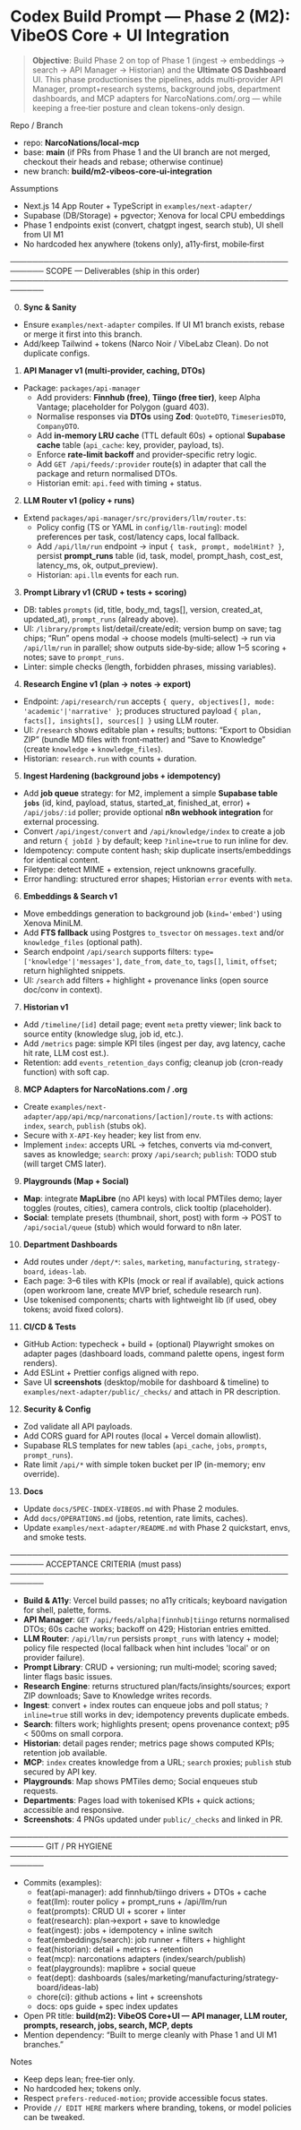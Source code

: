# Codex Build Prompt — Phase 2 (M2): VibeOS Core + UI Integration

> **Objective**: Build Phase 2 on top of Phase 1 (ingest → embeddings → search → API Manager → Historian) and the **Ultimate OS Dashboard** UI. This phase productionises the pipelines, adds multi‑provider API Manager, prompt+research systems, background jobs, department dashboards, and MCP adapters for NarcoNations.com/.org — while keeping a free‑tier posture and clean tokens-only design.

Repo / Branch
- repo: **NarcoNations/local-mcp**
- base: **main** (if PRs from Phase 1 and the UI branch are not merged, checkout their heads and rebase; otherwise continue)
- new branch: **build/m2-vibeos-core-ui-integration**

Assumptions
- Next.js 14 App Router + TypeScript in `examples/next-adapter/`
- Supabase (DB/Storage) + pgvector; Xenova for local CPU embeddings
- Phase 1 endpoints exist (convert, chatgpt ingest, search stub), UI shell from UI M1
- No hardcoded hex anywhere (tokens only), a11y‑first, mobile‑first

────────────────────────────────────────────────────────
SCOPE — Deliverables (ship in this order)
────────────────────────────────────────────────────────

0) **Sync & Sanity**
- Ensure `examples/next-adapter` compiles. If UI M1 branch exists, rebase or merge it first into this branch.
- Add/keep Tailwind + tokens (Narco Noir / VibeLabz Clean). Do not duplicate configs.

1) **API Manager v1 (multi‑provider, caching, DTOs)**
- Package: `packages/api-manager`
  - Add providers: **Finnhub (free)**, **Tiingo (free tier)**, keep Alpha Vantage; placeholder for Polygon (guard 403).
  - Normalise responses via **DTOs** using **Zod**: `QuoteDTO`, `TimeseriesDTO`, `CompanyDTO`.
  - Add **in-memory LRU cache** (TTL default 60s) + optional **Supabase cache** table (`api_cache`: key, provider, payload, ts).
  - Enforce **rate‑limit backoff** and provider‑specific retry logic.
  - Add `GET /api/feeds/:provider` route(s) in adapter that call the package and return normalised DTOs.
  - Historian emit: `api.feed` with timing + status.

2) **LLM Router v1 (policy + runs)**
- Extend `packages/api-manager/src/providers/llm/router.ts`:
  - Policy config (TS or YAML in `config/llm-routing`): model preferences per task, cost/latency caps, local fallback.
  - Add `/api/llm/run` endpoint → input `{ task, prompt, modelHint? }`, persist **prompt_runs** table (id, task, model, prompt_hash, cost_est, latency_ms, ok, output_preview).
  - Historian: `api.llm` events for each run.

3) **Prompt Library v1 (CRUD + tests + scoring)**
- DB: tables `prompts` (id, title, body_md, tags[], version, created_at, updated_at), `prompt_runs` (already above).
- UI: `/library/prompts` list/detail/create/edit; version bump on save; tag chips; “Run” opens modal → choose models (multi‑select) → run via `/api/llm/run` in parallel; show outputs side‑by‑side; allow 1–5 scoring + notes; save to `prompt_runs`.
- Linter: simple checks (length, forbidden phrases, missing variables).

4) **Research Engine v1 (plan → notes → export)**
- Endpoint: `/api/research/run` accepts `{ query, objectives[], mode: 'academic'|'narrative' }`; produces structured payload `{ plan, facts[], insights[], sources[] }` using LLM router.
- UI: `/research` shows editable plan + results; buttons: “Export to Obsidian ZIP” (bundle MD files with front‑matter) and “Save to Knowledge” (create `knowledge` + `knowledge_files`).
- Historian: `research.run` with counts + duration.

5) **Ingest Hardening (background jobs + idempotency)**
- Add **job queue** strategy: for M2, implement a simple **Supabase table `jobs`** (id, kind, payload, status, started_at, finished_at, error) + `/api/jobs/:id` poller; provide optional **n8n webhook integration** for external processing.
- Convert `/api/ingest/convert` and `/api/knowledge/index` to create a job and return `{ jobId }` by default; keep `?inline=true` to run inline for dev.
- Idempotency: compute content hash; skip duplicate inserts/embeddings for identical content.
- Filetype: detect MIME + extension, reject unknowns gracefully.
- Error handling: structured error shapes; Historian `error` events with `meta`.

6) **Embeddings & Search v1**
- Move embeddings generation to background job (`kind='embed'`) using Xenova MiniLM.
- Add **FTS fallback** using Postgres `to_tsvector` on `messages.text` and/or `knowledge_files` (optional path).
- Search endpoint `/api/search` supports filters: `type=['knowledge'|'messages']`, `date_from`, `date_to`, `tags[]`, `limit`, `offset`; return highlighted snippets.
- UI: `/search` add filters + highlight + provenance links (open source doc/conv in context).

7) **Historian v1**
- Add `/timeline/[id]` detail page; event `meta` pretty viewer; link back to source entity (knowledge slug, job id, etc.).
- Add `/metrics` page: simple KPI tiles (ingest per day, avg latency, cache hit rate, LLM cost est.).
- Retention: add `events_retention_days` config; cleanup job (cron-ready function) with soft cap.

8) **MCP Adapters for NarcoNations.com / .org**
- Create `examples/next-adapter/app/api/mcp/narconations/[action]/route.ts` with actions: `index`, `search`, `publish` (stubs ok).
- Secure with `X-API-Key` header; key list from env.
- Implement `index`: accepts URL → fetches, converts via md‑convert, saves as knowledge; `search`: proxy `/api/search`; `publish`: TODO stub (will target CMS later).

9) **Playgrounds (Map + Social)**
- **Map**: integrate **MapLibre** (no API keys) with local PMTiles demo; layer toggles (routes, cities), camera controls, click tooltip (placeholder).
- **Social**: template presets (thumbnail, short, post) with form → POST to `/api/social/queue` (stub) which would forward to n8n later.

10) **Department Dashboards**
- Add routes under `/dept/*`: `sales`, `marketing`, `manufacturing`, `strategy-board`, `ideas-lab`.
- Each page: 3–6 tiles with KPIs (mock or real if available), quick actions (open workroom lane, create MVP brief, schedule research run).
- Use tokenised components; charts with lightweight lib (if used, obey tokens; avoid fixed colors).

11) **CI/CD & Tests**
- GitHub Action: typecheck + build + (optional) Playwright smokes on adapter pages (dashboard loads, command palette opens, ingest form renders).
- Add ESLint + Prettier configs aligned with repo.
- Save UI **screenshots** (desktop/mobile for dashboard & timeline) to `examples/next-adapter/public/_checks/` and attach in PR description.

12) **Security & Config**
- Zod validate all API payloads.
- Add CORS guard for API routes (local + Vercel domain allowlist).
- Supabase RLS templates for new tables (`api_cache`, `jobs`, `prompts`, `prompt_runs`).
- Rate limit `/api/*` with simple token bucket per IP (in-memory; env override).

13) **Docs**
- Update `docs/SPEC-INDEX-VIBEOS.md` with Phase 2 modules.
- Add `docs/OPERATIONS.md` (jobs, retention, rate limits, caches).
- Update `examples/next-adapter/README.md` with Phase 2 quickstart, envs, and smoke tests.

────────────────────────────────────────────────────────
ACCEPTANCE CRITERIA (must pass)
────────────────────────────────────────────────────────
- **Build & A11y**: Vercel build passes; no a11y criticals; keyboard navigation for shell, palette, forms.
- **API Manager**: `GET /api/feeds/alpha|finnhub|tiingo` returns normalised DTOs; 60s cache works; backoff on 429; Historian entries emitted.
- **LLM Router**: `/api/llm/run` persists `prompt_runs` with latency + model; policy file respected (local fallback when hint includes 'local' or on provider failure).
- **Prompt Library**: CRUD + versioning; run multi‑model; scoring saved; linter flags basic issues.
- **Research Engine**: returns structured plan/facts/insights/sources; export ZIP downloads; Save to Knowledge writes records.
- **Ingest**: convert + index routes can enqueue jobs and poll status; `?inline=true` still works in dev; idempotency prevents duplicate embeds.
- **Search**: filters work; highlights present; opens provenance context; p95 < 500ms on small corpora.
- **Historian**: detail pages render; metrics page shows computed KPIs; retention job available.
- **MCP**: `index` creates knowledge from a URL; `search` proxies; `publish` stub secured by API key.
- **Playgrounds**: Map shows PMTiles demo; Social enqueues stub requests.
- **Departments**: Pages load with tokenised KPIs + quick actions; accessible and responsive.
- **Screenshots**: 4 PNGs updated under `public/_checks` and linked in PR.

────────────────────────────────────────────────────────
GIT / PR HYGIENE
────────────────────────────────────────────────────────
- Commits (examples):
  - feat(api-manager): add finnhub/tiingo drivers + DTOs + cache
  - feat(llm): router policy + prompt_runs + /api/llm/run
  - feat(prompts): CRUD UI + scorer + linter
  - feat(research): plan→export + save to knowledge
  - feat(ingest): jobs + idempotency + inline switch
  - feat(embeddings/search): job runner + filters + highlight
  - feat(historian): detail + metrics + retention
  - feat(mcp): narconations adapters (index/search/publish)
  - feat(playgrounds): maplibre + social queue
  - feat(dept): dashboards (sales/marketing/manufacturing/strategy-board/ideas-lab)
  - chore(ci): github actions + lint + screenshots
  - docs: ops guide + spec index updates
- Open PR title: **build(m2): VibeOS Core+UI — API manager, LLM router, prompts, research, jobs, search, MCP, depts**
- Mention dependency: “Built to merge cleanly with Phase 1 and UI M1 branches.”

Notes
- Keep deps lean; free‑tier only.
- No hardcoded hex; tokens only.
- Respect `prefers-reduced-motion`; provide accessible focus states.
- Provide `// EDIT HERE` markers where branding, tokens, or model policies can be tweaked.
